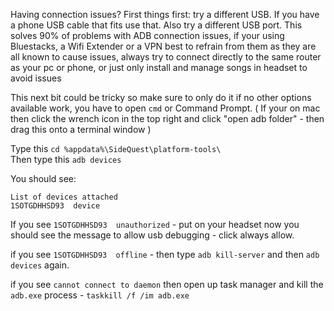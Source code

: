 Having connection issues?
First things first: try a different USB. If you have a phone USB cable that fits use that. Also try a different USB port. This solves 90% of problems with ADB connection issues, if your using Bluestacks, a Wifi Extender or a VPN best to refrain from them as they are all known to cause issues, always try to connect directly to the same router as your pc or phone, or just only install and manage songs in headset to avoid issues

This next bit could be tricky so make sure to only do it if no other options available work, you have to open `cmd` or Command Prompt. 
( If your on mac then click the wrench icon in the top right and click "open adb folder" - then drag this onto a terminal window )

Type this `cd %appdata%\SideQuest\platform-tools\`<br>
Then type this `adb devices`<br>

You should see:
```
List of devices attached
1SOTGDHHSD93  device
```

If you see `1SOTGDHHSD93  unauthorized` - put on your headset now you should see the message to allow usb debugging - click always allow. 

if you see  `1SOTGDHHSD93  offline` - then type `adb kill-server` and then `adb devices` again.

if you see `cannot connect to daemon` then open up task manager and kill the `adb.exe` process - `taskkill /f /im adb.exe`
